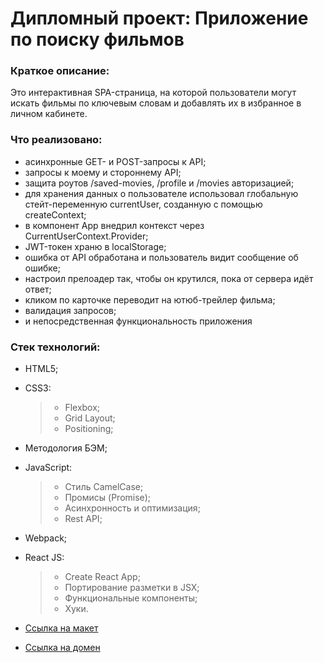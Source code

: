# Дипломный проект: Приложение по поиску фильмов

### Краткое описание:
Это интерактивная SPA-страница, на которой пользователи могут искать фильмы по ключевым словам и добавлять их в избранное в личном кабинете.

### Что реализовано:

* асинхронные GET- и POST-запросы к API;
* запросы к моему и стороннему API;
* защита роутов /saved-movies, /profile и /movies авторизацией;
* для хранения данных о пользователе использовал глобальную стейт-переменную currentUser, созданную с помощью createContext;
* в компонент App внедрил контекст через CurrentUserContext.Provider;
* JWT-токен храню в localStorage;
* ошибка от API обработана и пользователь видит сообщение об ошибке;
* настроил прелоадер так, чтобы он крутился, пока от сервера идёт ответ;
* кликом по карточке переводит на ютюб-трейлер фильма;
* валидация запросов;
* и непосредственная функциональность приложения

### Стек технологий:
* HTML5;
* CSS3:
    > * Flexbox;
    > * Grid Layout;
    > * Positioning;
* Методология БЭМ;
* JavaScript:
    > * Стиль CamelCase;
    > * Промисы (Promise);
    > * Асинхронность и оптимизация;
    > * Rest API;
* Webpack;
* React JS:
    > * Create React App;
    > * Портирование разметки в JSX;
    > * Функциональные компоненты;
    > * Хуки.

* [Ссылка на макет](https://drive.google.com/file/d/1qjq4SmwX_yKWcNYPQ3caZjlu93sLgiTS/view?usp=sharing)
* [Ссылка на домен](https://maninep.nomoreparties.sbs)
